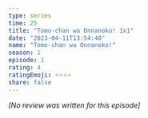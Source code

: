 ```yaml
---
type: series
time: 25
title: "Tomo-chan wa Onnanoko! 1x1"
date: "2023-04-11T13:54:48"
name: "Tomo-chan wa Onnanoko!"
season: 1
episode: 1
rating: 4
ratingEmoji: ⭐️⭐️⭐️⭐️
share: false
---
```


*[No review was written for this episode]*
